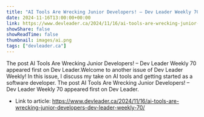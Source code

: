```yaml
---
title: "AI Tools Are Wrecking Junior Developers! – Dev Leader Weekly 70"
date: 2024-11-16T13:00:00+00:00
link: https://www.devleader.ca/2024/11/16/ai-tools-are-wrecking-junior-developers-dev-leader-weekly-70/
showShare: false
showReadTime: false
thumbnail: images/ai.png
tags: ["devleader.ca"]
---
```

The post AI Tools Are Wrecking Junior Developers! – Dev Leader Weekly 70 appeared first on Dev Leader.Welcome to another issue of Dev Leader Weekly! In this issue, I discuss my take on AI tools and getting started as a software developer.
The post AI Tools Are Wrecking Junior Developers! – Dev Leader Weekly 70 appeared first on Dev Leader.

- Link to article: https://www.devleader.ca/2024/11/16/ai-tools-are-wrecking-junior-developers-dev-leader-weekly-70/